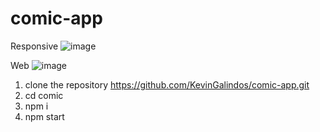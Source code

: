 # comic-app

Responsive 
![image](https://user-images.githubusercontent.com/38867361/115339692-ee352e00-a16a-11eb-84da-5f8cae4e136f.png)

Web
![image](https://user-images.githubusercontent.com/38867361/115340132-c8f4ef80-a16b-11eb-99ed-3fdb9f5ca181.png)



1. clone the repository https://github.com/KevinGalindos/comic-app.git
2. cd comic
3. npm i
4. npm start
